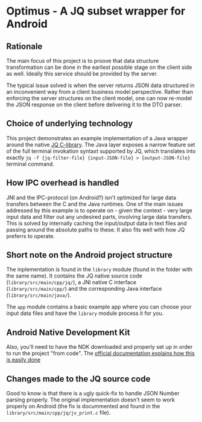 # Optimus - A JQ subset wrapper for Android

## Rationale
The main focus of this project is to proove that data structure transformation can be done in the earliest possible stage on the client side as well. Ideally this service should be provided by the server.

The typical issue solved is when the server returns JSON data structured in an inconvenient way from a client business model perspective. Rather than enforcing the server structures on the client model, one can now re-model the JSON response on the client before delivering it to the DTO parser.

## Choice of underlying technology
This project demonstrates an example implementation of a Java wrapper around the native [JQ C-library](https://github.com/stedolan/jq). The Java layer exposes a narrow feature set of the full terminal invokation syntaxt supported by JQ, which translates into exactly `jq -f {jq-filter-file} {input-JSON-file} > {output-JSON-file}` terminal command.

## How IPC overhead is handled
JNI and the IPC-protocol (on Android?) isn't optimized for large data transfers between the C and the Java runtimes. One of the main issues addressed by this example is to operate on - given the context - very large input data and filter out any undesired parts, involving large data transfers. This is solved by internally caching the input/output data in text files and passing around the absolute paths to these. It also fits well with how JQ preferrs to operate.

## Short note on the Android project structure

The inplementation is found in the `library` module (found in the folder with the same name). It contains the JQ native source code (`library/src/main/cpp/jq/`), a JNI native C interface (`library/src/main/cpp/`) and the corresponding Java interface (`library/src/main/java/`).

The `app` module contains a basic example app where you can choose your input data files and have the `library` module process it for you.

## Android Native Development Kit
Also, you'll need to have the NDK downloaded and properly set up in order to run the project "from code". The [official documentation explains how this is easily done](https://developer.android.com/studio/projects/add-native-code.html)

## Changes made to the JQ source code
Good to know is that there is a ugly quick-fix to handle JSON Number parsing properly. The original implementation doesn't seem to work properly on Android (the fix is docummented and found in the `library/src/main/cpp/jq/jv_print.c` file).
